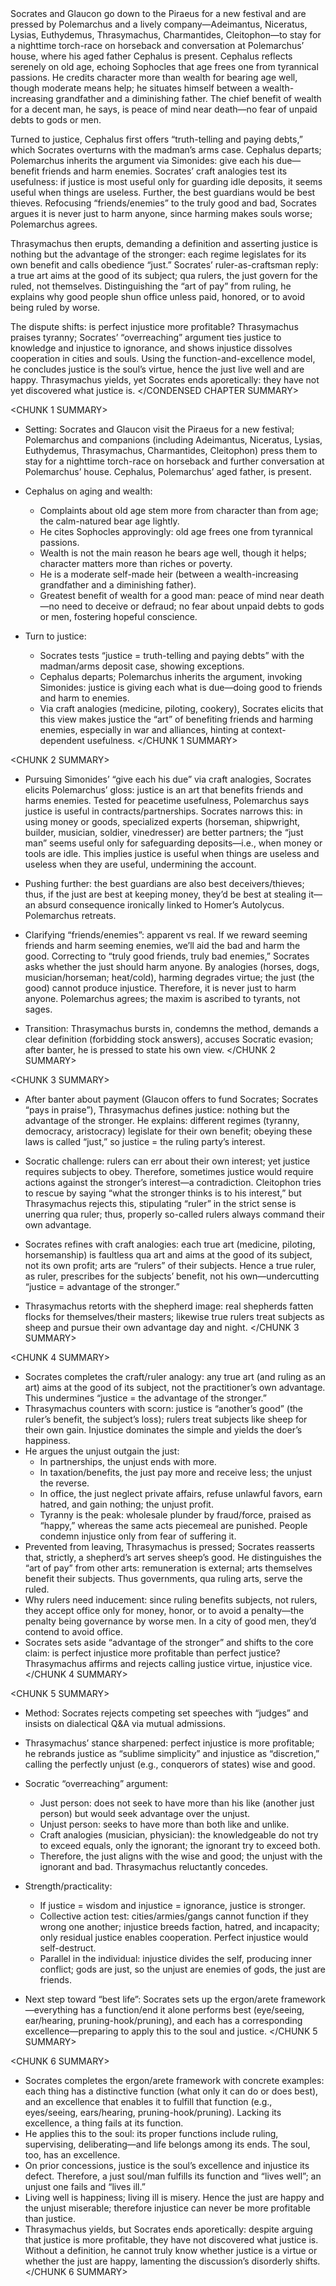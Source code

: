 <CONDENSED CHAPTER SUMMARY>
Socrates and Glaucon go down to the Piraeus for a new festival and are pressed by Polemarchus and a lively company—Adeimantus, Niceratus, Lysias, Euthydemus, Thrasymachus, Charmantides, Cleitophon—to stay for a nighttime torch-race on horseback and conversation at Polemarchus’ house, where his aged father Cephalus is present. Cephalus reflects serenely on old age, echoing Sophocles that age frees one from tyrannical passions. He credits character more than wealth for bearing age well, though moderate means help; he situates himself between a wealth-increasing grandfather and a diminishing father. The chief benefit of wealth for a decent man, he says, is peace of mind near death—no fear of unpaid debts to gods or men.

Turned to justice, Cephalus first offers “truth-telling and paying debts,” which Socrates overturns with the madman’s arms case. Cephalus departs; Polemarchus inherits the argument via Simonides: give each his due—benefit friends and harm enemies. Socrates’ craft analogies test its usefulness: if justice is most useful only for guarding idle deposits, it seems useful when things are useless. Further, the best guardians would be best thieves. Refocusing “friends/enemies” to the truly good and bad, Socrates argues it is never just to harm anyone, since harming makes souls worse; Polemarchus agrees.

Thrasymachus then erupts, demanding a definition and asserting justice is nothing but the advantage of the stronger: each regime legislates for its own benefit and calls obedience “just.” Socrates’ ruler-as-craftsman reply: a true art aims at the good of its subject; qua rulers, the just govern for the ruled, not themselves. Distinguishing the “art of pay” from ruling, he explains why good people shun office unless paid, honored, or to avoid being ruled by worse.

The dispute shifts: is perfect injustice more profitable? Thrasymachus praises tyranny; Socrates’ “overreaching” argument ties justice to knowledge and injustice to ignorance, and shows injustice dissolves cooperation in cities and souls. Using the function-and-excellence model, he concludes justice is the soul’s virtue, hence the just live well and are happy. Thrasymachus yields, yet Socrates ends aporetically: they have not yet discovered what justice is.
</CONDENSED CHAPTER SUMMARY>

<CHUNK 1 SUMMARY>
- Setting: Socrates and Glaucon visit the Piraeus for a new festival; Polemarchus and companions (including Adeimantus, Niceratus, Lysias, Euthydemus, Thrasymachus, Charmantides, Cleitophon) press them to stay for a nighttime torch-race on horseback and further conversation at Polemarchus’ house. Cephalus, Polemarchus’ aged father, is present.

- Cephalus on aging and wealth:
  - Complaints about old age stem more from character than from age; the calm-natured bear age lightly.
  - He cites Sophocles approvingly: old age frees one from tyrannical passions.
  - Wealth is not the main reason he bears age well, though it helps; character matters more than riches or poverty.
  - He is a moderate self-made heir (between a wealth-increasing grandfather and a diminishing father).
  - Greatest benefit of wealth for a good man: peace of mind near death—no need to deceive or defraud; no fear about unpaid debts to gods or men, fostering hopeful conscience.

- Turn to justice:
  - Socrates tests “justice = truth-telling and paying debts” with the madman/arms deposit case, showing exceptions.
  - Cephalus departs; Polemarchus inherits the argument, invoking Simonides: justice is giving each what is due—doing good to friends and harm to enemies.
  - Via craft analogies (medicine, piloting, cookery), Socrates elicits that this view makes justice the “art” of benefiting friends and harming enemies, especially in war and alliances, hinting at context-dependent usefulness.
</CHUNK 1 SUMMARY>

<CHUNK 2 SUMMARY>
- Pursuing Simonides’ “give each his due” via craft analogies, Socrates elicits Polemarchus’ gloss: justice is an art that benefits friends and harms enemies. Tested for peacetime usefulness, Polemarchus says justice is useful in contracts/partnerships. Socrates narrows this: in using money or goods, specialized experts (horseman, shipwright, builder, musician, soldier, vinedresser) are better partners; the “just man” seems useful only for safeguarding deposits—i.e., when money or tools are idle. This implies justice is useful when things are useless and useless when they are useful, undermining the account.

- Pushing further: the best guardians are also best deceivers/thieves; thus, if the just are best at keeping money, they’d be best at stealing it—an absurd consequence ironically linked to Homer’s Autolycus. Polemarchus retreats.

- Clarifying “friends/enemies”: apparent vs real. If we reward seeming friends and harm seeming enemies, we’ll aid the bad and harm the good. Correcting to “truly good friends, truly bad enemies,” Socrates asks whether the just should harm anyone. By analogies (horses, dogs, musician/horseman; heat/cold), harming degrades virtue; the just (the good) cannot produce injustice. Therefore, it is never just to harm anyone. Polemarchus agrees; the maxim is ascribed to tyrants, not sages.

- Transition: Thrasymachus bursts in, condemns the method, demands a clear definition (forbidding stock answers), accuses Socratic evasion; after banter, he is pressed to state his own view.
</CHUNK 2 SUMMARY>

<CHUNK 3 SUMMARY>
- After banter about payment (Glaucon offers to fund Socrates; Socrates “pays in praise”), Thrasymachus defines justice: nothing but the advantage of the stronger. He explains: different regimes (tyranny, democracy, aristocracy) legislate for their own benefit; obeying these laws is called “just,” so justice = the ruling party’s interest.

- Socratic challenge: rulers can err about their own interest; yet justice requires subjects to obey. Therefore, sometimes justice would require actions against the stronger’s interest—a contradiction. Cleitophon tries to rescue by saying “what the stronger thinks is to his interest,” but Thrasymachus rejects this, stipulating “ruler” in the strict sense is unerring qua ruler; thus, properly so-called rulers always command their own advantage.

- Socrates refines with craft analogies: each true art (medicine, piloting, horsemanship) is faultless qua art and aims at the good of its subject, not its own profit; arts are “rulers” of their subjects. Hence a true ruler, as ruler, prescribes for the subjects’ benefit, not his own—undercutting “justice = advantage of the stronger.”

- Thrasymachus retorts with the shepherd image: real shepherds fatten flocks for themselves/their masters; likewise true rulers treat subjects as sheep and pursue their own advantage day and night.
</CHUNK 3 SUMMARY>

<CHUNK 4 SUMMARY>
- Socrates completes the craft/ruler analogy: any true art (and ruling as an art) aims at the good of its subject, not the practitioner’s own advantage. This undermines “justice = the advantage of the stronger.”
- Thrasymachus counters with scorn: justice is “another’s good” (the ruler’s benefit, the subject’s loss); rulers treat subjects like sheep for their own gain. Injustice dominates the simple and yields the doer’s happiness.
- He argues the unjust outgain the just:
  - In partnerships, the unjust ends with more.
  - In taxation/benefits, the just pay more and receive less; the unjust the reverse.
  - In office, the just neglect private affairs, refuse unlawful favors, earn hatred, and gain nothing; the unjust profit.
  - Tyranny is the peak: wholesale plunder by fraud/force, praised as “happy,” whereas the same acts piecemeal are punished. People condemn injustice only from fear of suffering it.
- Prevented from leaving, Thrasymachus is pressed; Socrates reasserts that, strictly, a shepherd’s art serves sheep’s good. He distinguishes the “art of pay” from other arts: remuneration is external; arts themselves benefit their subjects. Thus governments, qua ruling arts, serve the ruled.
- Why rulers need inducement: since ruling benefits subjects, not rulers, they accept office only for money, honor, or to avoid a penalty—the penalty being governance by worse men. In a city of good men, they’d contend to avoid office.
- Socrates sets aside “advantage of the stronger” and shifts to the core claim: is perfect injustice more profitable than perfect justice? Thrasymachus affirms and rejects calling justice virtue, injustice vice.
</CHUNK 4 SUMMARY>

<CHUNK 5 SUMMARY>
- Method: Socrates rejects competing set speeches with “judges” and insists on dialectical Q&A via mutual admissions.

- Thrasymachus’ stance sharpened: perfect injustice is more profitable; he rebrands justice as “sublime simplicity” and injustice as “discretion,” calling the perfectly unjust (e.g., conquerors of states) wise and good.

- Socratic “overreaching” argument:
  - Just person: does not seek to have more than his like (another just person) but would seek advantage over the unjust.
  - Unjust person: seeks to have more than both like and unlike.
  - Craft analogies (musician, physician): the knowledgeable do not try to exceed equals, only the ignorant; the ignorant try to exceed both.
  - Therefore, the just aligns with the wise and good; the unjust with the ignorant and bad. Thrasymachus reluctantly concedes.

- Strength/practicality:
  - If justice = wisdom and injustice = ignorance, justice is stronger.
  - Collective action test: cities/armies/gangs cannot function if they wrong one another; injustice breeds faction, hatred, and incapacity; only residual justice enables cooperation. Perfect injustice would self-destruct.
  - Parallel in the individual: injustice divides the self, producing inner conflict; gods are just, so the unjust are enemies of gods, the just are friends.

- Next step toward “best life”: Socrates sets up the ergon/arete framework—everything has a function/end it alone performs best (eye/seeing, ear/hearing, pruning-hook/pruning), and each has a corresponding excellence—preparing to apply this to the soul and justice.
</CHUNK 5 SUMMARY>

<CHUNK 6 SUMMARY>
- Socrates completes the ergon/arete framework with concrete examples: each thing has a distinctive function (what only it can do or does best), and an excellence that enables it to fulfill that function (e.g., eyes/seeing, ears/hearing, pruning-hook/pruning). Lacking its excellence, a thing fails at its function.
- He applies this to the soul: its proper functions include ruling, supervising, deliberating—and life belongs among its ends. The soul, too, has an excellence.
- On prior concessions, justice is the soul’s excellence and injustice its defect. Therefore, a just soul/man fulfills its function and “lives well”; an unjust one fails and “lives ill.”
- Living well is happiness; living ill is misery. Hence the just are happy and the unjust miserable; therefore injustice can never be more profitable than justice.
- Thrasymachus yields, but Socrates ends aporetically: despite arguing that justice is more profitable, they have not discovered what justice is. Without a definition, he cannot truly know whether justice is a virtue or whether the just are happy, lamenting the discussion’s disorderly shifts.
</CHUNK 6 SUMMARY>